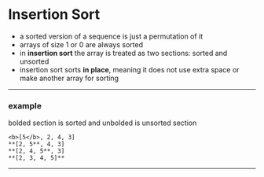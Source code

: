 # Insertion Sort
- a sorted version of a sequence is just a permutation of it
- arrays of size 1 or 0 are always sorted
- in **insertion sort** the array is treated as two sections: sorted and unsorted
- insertion sort sorts **in place**, meaning it does not use extra space or make another array for sorting
---
### example
bolded section is sorted and unbolded is unsorted section
```
<b>[5</b>, 2, 4, 3]
**[2, 5**, 4, 3]
**[2, 4, 5**, 3]
**[2, 3, 4, 5]**
```
---
